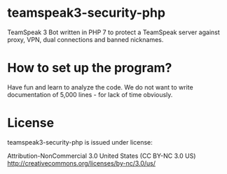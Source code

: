 # teamspeak3-security-php

TeamSpeak 3 Bot written in PHP 7 to protect a TeamSpeak server against proxy, VPN, dual connections and banned nicknames.

# How to set up the program?

Have fun and learn to analyze the code. We do not want to write documentation of 5,000 lines - for lack of time obviously.

# License

teamspeak3-security-php is issued under license:

Attribution-NonCommercial 3.0 United States (CC BY-NC 3.0 US)
http://creativecommons.org/licenses/by-nc/3.0/us/
